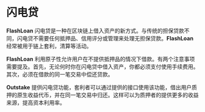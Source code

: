 # 闪电贷

**FlashLoan** 闪电贷是一种在区块链上借入资产的新方式。与传统的担保贷款不同，闪电贷不需要任何抵押品、信用评分或管理来处理无担保贷款。**FlashLoan** 经常被用于链上套利，清算等活动。

**FlashLoan** 利用原子性允许用户在不提供抵押品的情况下借款。有两个注意事项需要提及。首先，无论何时你在闪电贷中借入资产，你都必须支付使用手续费用。其次，必须在借款的同一笔交易中偿还贷款。

**Outstake** 提供闪电贷功能，套利者可以通过提供的接口使用该功能，借出用户质押的原生收益代币，并在同一笔交易中归还。这样可以为质押者的提供更多的收益来源，提高资本利用率。
